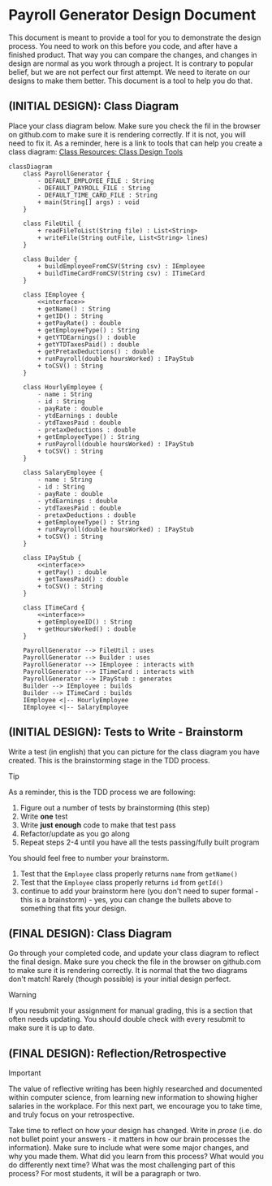 # Payroll Generator Design Document


This document is meant to provide a tool for you to demonstrate the design process. You need to work on this before you code, and after have a finished product. That way you can compare the changes, and changes in design are normal as you work through a project. It is contrary to popular belief, but we are not perfect our first attempt. We need to iterate on our designs to make them better. This document is a tool to help you do that.


## (INITIAL DESIGN): Class Diagram

Place your class diagram below. Make sure you check the fil in the browser on github.com to make sure it is rendering correctly. If it is not, you will need to fix it. As a reminder, here is a link to tools that can help you create a class diagram: [Class Resources: Class Design Tools](https://github.com/CS5004-khoury-lionelle/Resources?tab=readme-ov-file#uml-design-tools)

```mermaid
classDiagram
    class PayrollGenerator {
        - DEFAULT_EMPLOYEE_FILE : String
        - DEFAULT_PAYROLL_FILE : String
        - DEFAULT_TIME_CARD_FILE : String
        + main(String[] args) : void
    }

    class FileUtil {
        + readFileToList(String file) : List<String>
        + writeFile(String outFile, List<String> lines)
    }

    class Builder {
        + buildEmployeeFromCSV(String csv) : IEmployee
        + buildTimeCardFromCSV(String csv) : ITimeCard
    }

    class IEmployee {
        <<interface>>
        + getName() : String
        + getID() : String
        + getPayRate() : double
        + getEmployeeType() : String
        + getYTDEarnings() : double
        + getYTDTaxesPaid() : double
        + getPretaxDeductions() : double
        + runPayroll(double hoursWorked) : IPayStub
        + toCSV() : String
    }

    class HourlyEmployee {
        - name : String
        - id : String
        - payRate : double
        - ytdEarnings : double
        - ytdTaxesPaid : double
        - pretaxDeductions : double
        + getEmployeeType() : String
        + runPayroll(double hoursWorked) : IPayStub
        + toCSV() : String
    }

    class SalaryEmployee {
        - name : String
        - id : String
        - payRate : double
        - ytdEarnings : double
        - ytdTaxesPaid : double
        - pretaxDeductions : double
        + getEmployeeType() : String
        + runPayroll(double hoursWorked) : IPayStub
        + toCSV() : String
    }

    class IPayStub {
        <<interface>>
        + getPay() : double
        + getTaxesPaid() : double
        + toCSV() : String
    }

    class ITimeCard {
        <<interface>>
        + getEmployeeID() : String
        + getHoursWorked() : double
    }

    PayrollGenerator --> FileUtil : uses
    PayrollGenerator --> Builder : uses
    PayrollGenerator --> IEmployee : interacts with
    PayrollGenerator --> ITimeCard : interacts with
    PayrollGenerator --> IPayStub : generates
    Builder --> IEmployee : builds
    Builder --> ITimeCard : builds
    IEmployee <|-- HourlyEmployee
    IEmployee <|-- SalaryEmployee
```



## (INITIAL DESIGN): Tests to Write - Brainstorm

Write a test (in english) that you can picture for the class diagram you have created. This is the brainstorming stage in the TDD process. 

> [!TIP]
> As a reminder, this is the TDD process we are following:
> 1. Figure out a number of tests by brainstorming (this step)
> 2. Write **one** test
> 3. Write **just enough** code to make that test pass
> 4. Refactor/update  as you go along
> 5. Repeat steps 2-4 until you have all the tests passing/fully built program

You should feel free to number your brainstorm. 

1. Test that the `Employee` class properly returns `name` from `getName()`
2. Test that the `Employee` class properly returns `id` from `getId()`
3. continue to add your brainstorm here (you don't need to super formal - this is a brainstorm) - yes, you can change the bullets above to something that fits your design.



## (FINAL DESIGN): Class Diagram

Go through your completed code, and update your class diagram to reflect the final design. Make sure you check the file in the browser on github.com to make sure it is rendering correctly. It is normal that the two diagrams don't match! Rarely (though possible) is your initial design perfect. 

> [!WARNING]
> If you resubmit your assignment for manual grading, this is a section that often needs updating. You should double check with every resubmit to make sure it is up to date.





## (FINAL DESIGN): Reflection/Retrospective

> [!IMPORTANT]
> The value of reflective writing has been highly researched and documented within computer science, from learning new information to showing higher salaries in the workplace. For this next part, we encourage you to take time, and truly focus on your retrospective.

Take time to reflect on how your design has changed. Write in *prose* (i.e. do not bullet point your answers - it matters in how our brain processes the information). Make sure to include what were some major changes, and why you made them. What did you learn from this process? What would you do differently next time? What was the most challenging part of this process? For most students, it will be a paragraph or two. 
